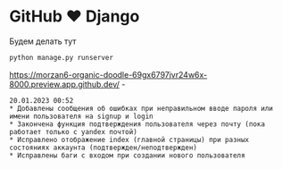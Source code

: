 # GitHub ♥️ Django

Будем делать тут

```python
python manage.py runserver
```
https://morzan6-organic-doodle-69gx6797jvr24w6x-8000.preview.app.github.dev/ - 

 ```
 20.01.2023 00:52
 * Добавлены сообщения об ошибках при неправильном вводе пароля или имени пользователя на signup и login
 * Закончена функция подтверждения пользователя через почту (пока работает только с yandex почтой)
 * Исправлено отображение index (главной страницы) при разных состояниях аккаунта (подтвержден/неподтвержден)
 * Исправлены баги с входом при создании нового пользователя
 ```
